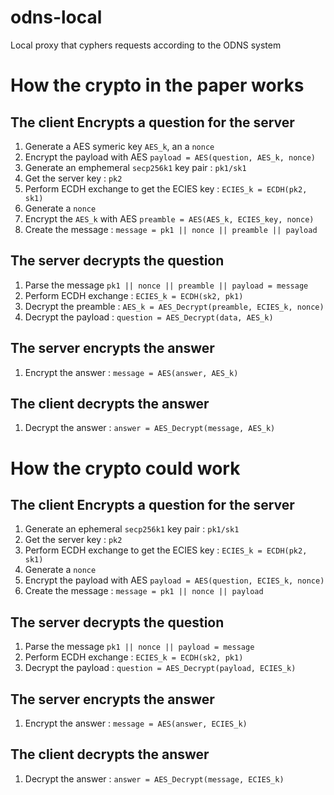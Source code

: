 # odns-local
Local proxy that cyphers requests according to the ODNS system

# How the crypto in the paper works

## The client Encrypts a question for the server
1. Generate a AES symeric key `AES_k`, an a `nonce`
2. Encrypt the payload with AES `payload = AES(question, AES_k, nonce)`
3. Generate an emphemeral `secp256k1` key pair : `pk1/sk1`
4. Get the server key : `pk2`
5. Perform ECDH exchange to get the ECIES key : `ECIES_k = ECDH(pk2, sk1)`
6. Generate a `nonce`
7. Encrypt the `AES_k` with AES `preamble = AES(AES_k, ECIES_key, nonce)`
8. Create the message : `message = pk1 || nonce || preamble || payload`

## The server decrypts the question
1. Parse the message `pk1 || nonce || preamble || payload = message`
2. Perform ECDH exchange : `ECIES_k = ECDH(sk2, pk1)`
3. Decrypt the preamble : `AES_k = AES_Decrypt(preamble, ECIES_k, nonce)`
4. Decrypt the payload : `question = AES_Decrypt(data, AES_k)`

## The server encrypts the answer
1. Encrypt the answer : `message = AES(answer, AES_k)`

## The client decrypts the answer
1. Decrypt the answer : `answer = AES_Decrypt(message, AES_k)`

# How the crypto could work
## The client Encrypts a question for the server
1. Generate an ephemeral `secp256k1` key pair : `pk1/sk1`
2. Get the server key : `pk2`
3. Perform ECDH exchange to get the ECIES key : `ECIES_k = ECDH(pk2, sk1)`
4. Generate a `nonce`
5. Encrypt the payload with AES `payload = AES(question, ECIES_k, nonce)`
6. Create the message : `message = pk1 || nonce || payload`

## The server decrypts the question
1. Parse the message `pk1 || nonce || payload = message`
2. Perform ECDH exchange : `ECIES_k = ECDH(sk2, pk1)`
4. Decrypt the payload : `question = AES_Decrypt(payload, ECIES_k)`

## The server encrypts the answer
1. Encrypt the answer : `message = AES(answer, ECIES_k)`

## The client decrypts the answer
1. Decrypt the answer : `answer = AES_Decrypt(message, ECIES_k)`
